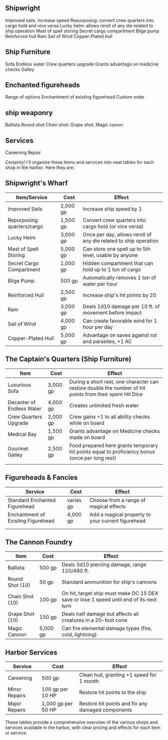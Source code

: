 ## Shipwright
Improved sails: increase speed 
Repurposing: convert crew quarters into cargo hold and vice versa 
Lucky helm: allows reroll of any die related to ship operation 
Mast of spell storing
Secret cargo compartment 
Bilge pump 
Reinforced hull 
Ram
Sail of Wind 
Copper-Plated hull



## Ship Furniture
Sofa
Endless water
Crew quarters upgrade 
Grants advantage on medicine checks 
Galley 


## Enchanted figureheads
Range of options
Enchantment of existing figurehead 
Custom order

## ship weaponry 
Ballista 
Round shot 
Chain shot:
Grape shot:
Magic canon: 


## Services 
Careening 
Repair 


Certainly! I'll organize these items and services into neat tables for each shop in the harbor. Here they are:

## Shipwright's Wharf

| Item/Service               | Cost     | Effect                                                           |
| -------------------------- | -------- | ---------------------------------------------------------------- |
| Improved Sails             | 2,000 gp | Increase ship speed by 1                                         |
| Repurposing quarters/cargo | 1,500 gp | Convert crew quarters into cargo hold (or vice versa)            |
| Lucky Helm                 | 3,000 gp | Once per day, allows reroll of any die related to ship operation |
| Mast of Spell Storing      | 5,000 gp | Can store one spell up to 5th level, usable by anyone            |
| Secret Cargo Compartment   | 1,000 gp | Hidden compartment that can hold up to 1 ton of cargo            |
| Bilge Pump                 | 500 gp   | Automatically removes 1 ton of water per hour                    |
| Reinforced Hull            | 2,500 gp | Increase ship's hit points by 20                                 |
| Ram                        | 3,000 gp | Deals 1d10 damage per 10 ft. of movement before impact           |
| Sail of Wind               | 4,000 gp | Can create favorable wind for 1 hour per day                     |
| Copper-Plated Hull         | 5,000 gp | Advantage on saves against rot and parasites, +1 AC              |

## The Captain's Quarters (Ship Furniture)

| Item                      | Cost     | Effect                                                                                                   |
| ------------------------- | -------- | -------------------------------------------------------------------------------------------------------- |
| Luxurious Sofa            | 3,000 gp | During a short rest, one character can restore double the number of hit points from their spent Hit Dice |
| Decanter of Endless Water | 4,000 gp | Creates unlimited fresh water                                                                            |
| Crew Quarters Upgrade     | 2,000 gp | Crew gains +1 to all ability checks while on board                                                       |
| Medical Bay               | 1,500 gp | Grants advantage on Medicine checks made on board                                                        |
| Gourmet Galley            | 2,500 gp | Food prepared here grants temporary hit points equal to proficiency bonus (once per long rest)           |
|                           |          |                                                                                                          |

## Figureheads & Fancies

| Service                            | Cost      | Effect                                            |     |
| ---------------------------------- | --------- | ------------------------------------------------- | --- |
| Standard Enchanted Figurehead      | varies gp | Choose from a range of magical effects            |     |
| Enchantment of Existing Figurehead | 4,000 gp  | Add a magical property to your current figurehead |     |
|                                    |           |                                                   |     |
|                                    |           |                                                   |     |
## The Cannon Foundry

| Item | Cost | Effect |
|------|------|--------|
| Ballista | 500 gp | Deals 3d10 piercing damage, range 120/480 ft. |
| Round Shot (10) | 50 gp | Standard ammunition for ship's cannons |
| Chain Shot (10) | 100 gp | On hit, target ship must make DC 15 DEX save or lose 1 speed until end of its next turn |
| Grape Shot (10) | 150 gp | Deals half damage but affects all creatures in a 20-foot cone |
| Magic Cannon | 5,000 gp | Can fire elemental damage types (fire, cold, lightning) |

## Harbor Services

| Service | Cost | Effect |
|---------|------|--------|
| Careening | 500 gp | Clean hull, granting +1 speed for 1 month |
| Minor Repairs | 100 gp per 10 HP | Restore hit points to the ship |
| Major Repairs | 1,000 gp per 50 HP | Restore hit points and fix any damaged components |

These tables provide a comprehensive overview of the various shops and services available in the harbor, with clear pricing and effects for each item or service.
